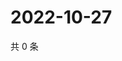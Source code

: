 # 2022-10-27

共 0 条

<!-- BEGIN WEIBO -->
<!-- 最后更新时间 Thu Oct 27 2022 20:38:50 GMT+0800 (China Standard Time) -->

<!-- END WEIBO -->
